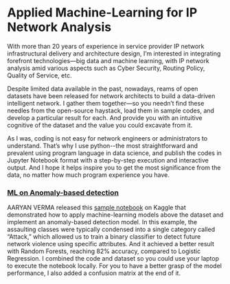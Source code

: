 # Applied Machine-Learning for IP Network Analysis

With more than 20 years of experience in service provider IP network infrastructural delivery and architecture design, I’m interested in integrating forefront technologies—big data and machine learning, with IP network analysis amid various aspects such as Cyber Security, Routing Policy, Quality of Service, etc. 

Despite limited data available in the past, nowadays, reams of open datasets have been released for network architects to build a data-driven intelligent network. I gather them together—so you needn’t find these needles from the open-source haystack, load them in sample codes, and develop a particular result for each. And provide you with an intuitive cognitive of the dataset and the value you could excavate from it. 

As I was, coding is not easy for network engineers or administrators to understand. That’s why I use python--the most straightforward and prevalent using program language in data science, and publish the codes in Jupyter Notebook format with a step-by-step execution and interactive output. And I hope it helps inspire you to get the most significance from the data, no matter how much program experience you have.

### [ML on Anomaly-based detection](https://github.com/nigel327/ainet/tree/main/ML%20on%20Anomaly-based%20detection)
AARYAN VERMA released this [sample notebook](https://www.kaggle.com/code/aaryanverma/anamoly-detection-with-82-accuracy-on-test-data) on Kaggle that demonstrated how to apply machine-learning models above the dataset and implement an anomaly-based detection model. In this example, the assaulting classes were typically condensed into a single category called “Attack,” which allowed us to train a binary classifier to detect future network violence using specific attributes. And it achieved a better result with Random Forests, reaching 82% accuracy, compared to Logistic Regression. I combined the code and dataset so you could use your laptop to execute the notebook locally. For you to have a better grasp of the model performance, I also added a confusion matrix at the end of it.
